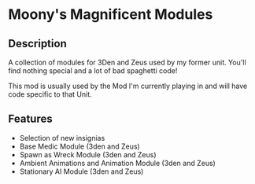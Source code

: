 # Moony's Magnificent Modules

## Description
A collection of modules for 3Den and Zeus used by my former unit. You'll find nothing special and a lot of bad spaghetti code!

This mod is usually used by the Mod I'm currently playing in and will have code specific to that Unit. 

## Features
- Selection of new insignias
- Base Medic Module (3den and Zeus)
- Spawn as Wreck Module (3den and Zeus)
- Ambient Animations and Animation Module (3den and Zeus)
- Stationary AI Module (3den and Zeus)
